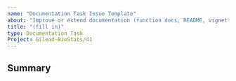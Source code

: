 ```yaml
---
name: "Documentation Task Issue Template"
about: "Improve or extend documentation (function docs, README, vignettes, guides)"
title: "(fill in)"
type: Documentation Task
Project: Gilead-BioStats/41
---
```


## Summary
<!--  Description of the documentation change. -->

